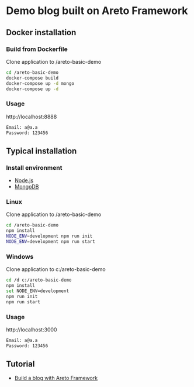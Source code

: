 # Demo blog built on Areto Framework

## Docker installation

### Build from Dockerfile
Clone application to /areto-basic-demo
```sh
cd /areto-basic-demo
docker-compose build
docker-compose up -d mongo
docker-compose up -d
```

### Usage
http://localhost:8888
```sh
Email: a@a.a
Password: 123456
```

## Typical installation

### Install environment
- [Node.js](https://nodejs.org)
- [MongoDB](https://www.mongodb.com)

### Linux
Clone application to /areto-basic-demo
```sh
cd /areto-basic-demo
npm install
NODE_ENV=development npm run init
NODE_ENV=development npm run start
```

### Windows
Clone application to c:/areto-basic-demo
```sh
cd /d c:/areto-basic-demo
npm install
set NODE_ENV=development
npm run init
npm run start
```

### Usage
http://localhost:3000
```sh
Email: a@a.a
Password: 123456
```   

## Tutorial
- [Build a blog with Areto Framework](http://nervebit.com/areto/blog/)